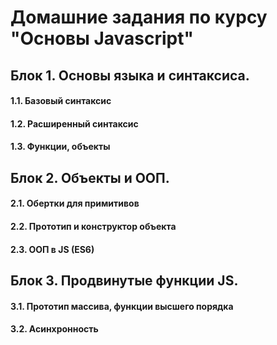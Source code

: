 # Домашние задания по курсу "Основы Javascript"

## Блок 1. Основы языка и синтаксиса.

#### 1.1. Базовый синтаксис

#### 1.2. Расширенный синтаксис

#### 1.3. Функции, объекты

## Блок 2. Объекты и ООП.

#### 2.1. Обертки для примитивов

#### 2.2. Прототип и конструктор объекта

#### 2.3. ООП в JS (ES6)

## Блок 3. Продвинутые функции JS.

#### 3.1. Прототип массива, функции высшего порядка

#### 3.2. Асинхронность

